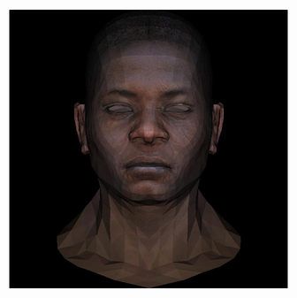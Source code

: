 ![](https://github.com/KienHoSD/3D_programming/blob/main/ssloys_lecture/L3_zbuffer&texture/img/tga.jpg)

